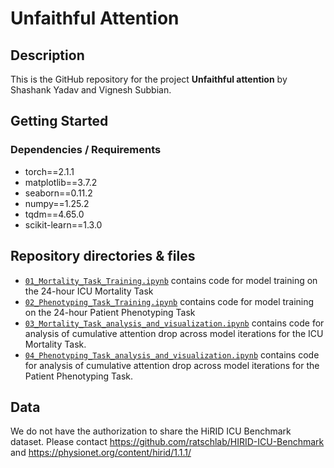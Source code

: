 # Unfaithful Attention

## Description

This is the GitHub repository for the project **Unfaithful attention** by Shashank Yadav and Vignesh Subbian.

## Getting Started

### Dependencies / Requirements
* torch==2.1.1
* matplotlib==3.7.2
* seaborn==0.11.2
* numpy==1.25.2
* tqdm==4.65.0
* scikit-learn==1.3.0


## Repository directories & files
+ [`01_Mortality_Task_Training.ipynb`](01_Mortality_Task_Training.ipynb) contains code for model training on the 24-hour ICU Mortality Task
+ [`02_Phenotyping_Task_Training.ipynb`](02_Phenotyping_Task_Training.ipynb) contains code for model training on the 24-hour Patient Phenotyping Task
+ [`03_Mortality_Task_analysis_and_visualization.ipynb`](03_Mortality_Task_analysis_and_visualization.ipynb) contains code for analysis of cumulative attention drop across model iterations for the ICU Mortality Task.
+ [`04_Phenotyping_Task_analysis_and_visualization.ipynb`](04_Phenotyping_Task_analysis_and_visualization.ipynb) contains code for analysis of cumulative attention drop across model iterations for the Patient Phenotyping Task.

## Data
We do not have the authorization to share the HiRID ICU Benchmark dataset. Please contact https://github.com/ratschlab/HIRID-ICU-Benchmark and https://physionet.org/content/hirid/1.1.1/

